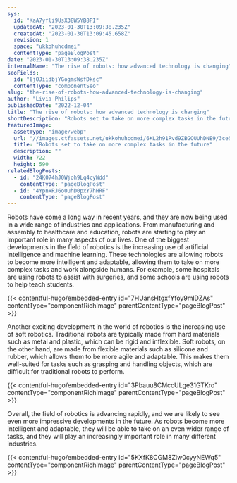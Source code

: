 ```yaml
---
sys:
  id: "KaA7yfli9UsX38W5YB8PI"
  updatedAt: "2023-01-30T13:09:38.235Z"
  createdAt: "2023-01-30T13:09:45.658Z"
  revision: 1
  space: "ukkohuhcdmei"
  contentType: "pageBlogPost"
date: "2023-01-30T13:09:38.235Z"
internalName: "The rise of robots: how advanced technology is changing"
seoFields:
  id: "6jOJiidbjYGogmsWsfDksc"
  contentType: "componentSeo"
slug: "the-rise-of-robots-how-advanced-technology-is-changing"
author: "Livia Philips"
publishedDate: "2022-12-04"
title: "The rise of robots: how advanced technology is changing"
shortDescription: "Robots set to take on more complex tasks in the future"
featuredImage:
  assetType: "image/webp"
  url: "//images.ctfassets.net/ukkohuhcdmei/6KL2h91Rvd9ZBGOUUhDNE9/3ce52c5ec23a2c1ba9d64430a755ad1c/robots1.webp"
  title: "Robots set to take on more complex tasks in the future"
  description: ""
  width: 722
  height: 590
relatedBlogPosts:
  - id: "24K074hJ0Wjoh9Lq4cyWdd"
    contentType: "pageBlogPost"
  - id: "4YpnxRJ6o0uhD0pxY7hHRF"
    contentType: "pageBlogPost"
---
```


Robots have come a long way in recent years, and they are now being used in a wide range of industries and applications. From manufacturing and assembly to healthcare and education, robots are starting to play an important role in many aspects of our lives.
One of the biggest developments in the field of robotics is the increasing use of artificial intelligence and machine learning. These technologies are allowing robots to become more intelligent and adaptable, allowing them to take on more complex tasks and work alongside humans. For example, some hospitals are using robots to assist with surgeries, and some schools are using robots to help teach students.

{{< contentful-hugo/embedded-entry id="7HUansHtgxfYfoy9mlDZAs" contentType="componentRichImage" parentContentType="pageBlogPost" >}}

Another exciting development in the world of robotics is the increasing use of soft robotics. Traditional robots are typically made from hard materials such as metal and plastic, which can be rigid and inflexible. Soft robots, on the other hand, are made from flexible materials such as silicone and rubber, which allows them to be more agile and adaptable. This makes them well-suited for tasks such as grasping and handling objects, which are difficult for traditional robots to perform.

{{< contentful-hugo/embedded-entry id="3Pbauu8CMccULge31GTKro" contentType="componentRichImage" parentContentType="pageBlogPost" >}}

Overall, the field of robotics is advancing rapidly, and we are likely to see even more impressive developments in the future. As robots become more intelligent and adaptable, they will be able to take on an even wider range of tasks, and they will play an increasingly important role in many different industries.

{{< contentful-hugo/embedded-entry id="5KXfK8CGM8Ziw0cyyNEWq5" contentType="componentRichImage" parentContentType="pageBlogPost" >}}




